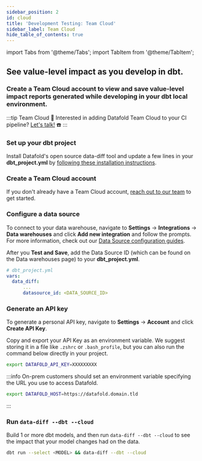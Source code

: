 ```yaml
---
sidebar_position: 2
id: cloud
title: 'Development Testing: Team Cloud'
sidebar_label: Team Cloud
hide_table_of_contents: true
---
```

import Tabs from '@theme/Tabs';
import TabItem from '@theme/TabItem';

## See value-level impact as you develop in dbt.

### Create a Team Cloud account to view and save value-level impact reports generated while developing in your dbt local environment.

:::tip Team Cloud
🔧 Interested in adding Datafold Team Cloud to your CI pipeline? [Let's talk!](https://calendly.com/d/zkz-63b-23q/see-a-demo?email=clay%20analytics%40datafold.com&first_name=Clay&last_name=Moeller&a1=) ☎️
:::

### Set up your dbt project

Install Datafold's open source data-diff tool and update a few lines in your **dbt_project.yml** by [following these installation instructions](/development_testing/open_source).

### Create a Team Cloud account

If you don't already have a Team Cloud account, [reach out to our team](https://calendly.com/d/zkz-63b-23q/see-a-demo?email=clay%20analytics%40datafold.com&first_name=Clay&last_name=Moeller&a1=) to get started.

### Configure a data source

To connect to your data warehouse, navigate to **Settings** &rarr; **Integrations** &rarr; **Data warehouses** and click **Add new integration** and follow the prompts. For more information, check out our [Data Source configuration guides](/deployment_testing/data_sources).

After you **Test and Save**, add the Data Source ID (which can be found on the Data warehouses page) to your **dbt_project.yml**.
    
  ```yaml
  # dbt_project.yml
  vars:
    data_diff:
        ...
        datasource_id: <DATA_SOURCE_ID>
  ```

### Generate an API key

To generate a personal API key, navigate to **Settings** &rarr; **Account** and click **Create API Key**. 

Copy and export your API Key as an environment variable. We suggest storing it in a file like `.zshrc` or `.bash_profile`, but you can also run the command below directly in your project.

  ```bash
  export DATAFOLD_API_KEY=XXXXXXXXX
  ``` 

:::info
On-prem customers should set an environment variable specifying the URL you use to access Datafold.

  ```bash
  export DATAFOLD_HOST=https://datafold.domain.tld
  ``` 
:::

### Run `data-diff --dbt --cloud`

Build 1 or more dbt models, and then run `data-diff --dbt --cloud` to see the impact that your model changes had on the data.
    
  ```zsh
  dbt run --select <MODEL> && data-diff --dbt --cloud
  ```
  